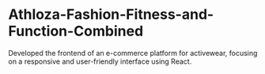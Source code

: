 # Athloza-Fashion-Fitness-and-Function-Combined
Developed the frontend of an e-commerce platform for activewear, focusing on a responsive and user-friendly interface using React.
